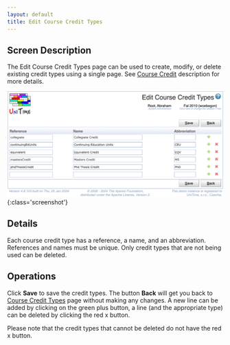 ```yaml
---
layout: default
title: Edit Course Credit Types
---
```



## Screen Description


 The Edit Course Credit Types page can be used to create, modify, or delete existing credit types using a single page. See [Course Credit](course-credit) description for more details.

![Edit Course Credit Types](images/edit-course-credit-types.png){:class='screenshot'}

## Details


 Each course credit type has a reference, a name, and an abbreviation. References and names must be unique. Only credit types that are not being used can be deleted.

## Operations


 Click **Save** to save the credit types. The button **Back** will get you back to [Course Credit Types](course-credit-types) page without making any changes. A new line can be added by clicking on the green plus button, a line (and the appropriate type) can be deleted by clicking the red x button.


 Please note that the credit types that cannot be deleted do not have the red x button.



